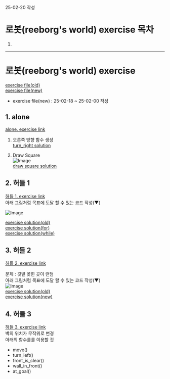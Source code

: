 25-02-20 작성
# 로봇(reeborg's world) exercise 목차
1. 
---

# 로봇(reeborg's world) exercise
[exercise file(old)](https://github.com/Song1610/100days/tree/main/Day%206/exercise/old) <br>
[exercise file(new)](https://github.com/Song1610/100days/tree/main/Day%206/exercise/new)
* exercise file(new) : 25-02-18 ~ 25-02-00 작성

## 1. alone
[alone. exercise link](https://reeborg.ca/reeborg.html?lang=en&mode=python&menu=worlds%2Fmenus%2Freeborg_intro_en.json&name=Alone&url=%2Fworlds%2Ftutorial_en%2Falone.json)

1. 오른쪽 방향 함수 생성 <br>
[turn_right solution](https://github.com/Song1610/100days/blob/main/Day%206/exercise/new/alone(turn_right).py)

2. Draw Square <br>
    ![Image](https://github.com/user-attachments/assets/b1883bd7-32e3-4de7-99d9-b564950e22ee) <br>
    [draw square solution](https://github.com/Song1610/100days/blob/main/Day%206/exercise/new/alone(DrawSquare).py)


## 2. 허들 1
[허들 1. exercise link](https://reeborg.ca/reeborg.html?lang=en&mode=python&menu=worlds%2Fmenus%2Freeborg_intro_en.json&name=Hurdle%201&url=worlds%2Ftutorial_en%2Fhurdle1.json)
<br>
아래 그림처럼 목표에 도달 할 수 있는 코드 작성(▼)

![Image](https://github.com/user-attachments/assets/2a7c6b6d-8f6a-4dd8-a3ce-5cf08761e5c1) <br>

[exercise solution(old)](https://github.com/Song1610/100days/blob/main/Day%206/exercise/old/hurdle_1.py) <br>
[exercise solution(for)](https://github.com/Song1610/100days/blob/main/Day%206/exercise/new/hurdle_1(for).py) <br>
[exercise solution(while)](https://github.com/Song1610/100days/blob/main/Day%206/exercise/new/hurdle_1(while).py)

## 3. 허들 2
[허들 2. exercise link](https://reeborg.ca/reeborg.html?lang=en&mode=python&menu=worlds%2Fmenus%2Freeborg_intro_en.json&name=Hurdle%202&url=worlds%2Ftutorial_en%2Fhurdle2.json)

문제 : 깃발 꽂힌 곳이 랜덤 <br>
아래 그림처럼 목표에 도달 할 수 있는 코드 작성(▼) <br>
![Image](https://github.com/user-attachments/assets/69fde674-a4f0-4f60-915f-0c76fa13c5bc) <br> 
[exercise solution(old)](https://github.com/Song1610/100days/blob/main/Day%206/exercise/old/hurdle_2.py) <br>
[exercise solution(new)](https://github.com/Song1610/100days/blob/main/Day%206/exercise/new/hurdle_2.py)

## 4. 허들 3
[허들 3. exercise link](https://reeborg.ca/reeborg.html?lang=en&mode=python&menu=worlds%2Fmenus%2Freeborg_intro_en.json&name=Hurdle%203&url=worlds%2Ftutorial_en%2Fhurdle3.json)
<br>
벽의 위치가 무작위로 변경 <br>
아래의 함수를를 이용할 것 <br>
- move()
- turn_left()
- front_is_clear()
- wall_in_front()
- at_goal()